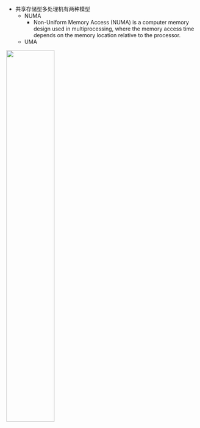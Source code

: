 - 共享存储型多处理机有两种模型
    - NUMA
        - Non-Uniform Memory Access (NUMA) is a computer memory design used in multiprocessing, where the memory access time depends on the memory location relative to the processor.
    - UMA

<img src="https://pic2.zhimg.com/80/v2-2283b6044218d3e6d95d96b0b09794c9_1440w.jpg" width="50%">
